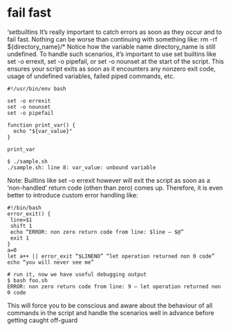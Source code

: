 
# fail fast

‘setbuiltins
It’s really important to catch errors as soon as they occur and to fail fast. Nothing can be worse than continuing with something like:
rm -rf ${directory_name}/*
Notice how the variable name directory_name is still undefined.
To handle such scenarios, it’s important to use set builtins like set -o errexit, set -o pipefail, or set -o nounset at the start of the script. This ensures your script exits as soon as it encounters any nonzero exit code, usage of undefined variables, failed piped commands, etc.

```shell
#!/usr/bin/env bash

set -o errexit
set -o nounset
set -o pipefail

function print_var() {
  echo "${var_value}"
}

print_var

$ ./sample.sh
./sample.sh: line 8: var_value: unbound variable
```

Note: Builtins like set -o errexit however will exit the script as soon as a ‘non-handled’ return code (othen than zero) comes up. Therefore, it is even better to introduce custom error handling like:

```shell
#!/bin/bash
error_exit() {
 line=$1
 shift 1
 echo “ERROR: non zero return code from line: $line — $@”
 exit 1
}
a=0
let a++ || error_exit “$LINENO” “let operation returned non 0 code”
echo “you will never see me”

# run it, now we have useful debugging output
$ bash foo.sh
ERROR: non zero return code from line: 9 — let operation returned non 0 code
```

This will force you to be conscious and aware about the behaviour of all commands in the script and handle the scenarios well in advance before getting caught off-guard
